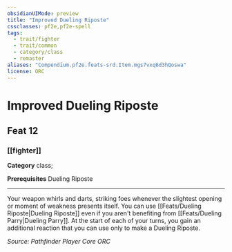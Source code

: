 ```yaml
---
obsidianUIMode: preview
title: "Improved Dueling Riposte"
cssclasses: pf2e,pf2e-spell
tags:
  - trait/fighter
  - trait/common
  - category/class
  - remaster
aliases: "Compendium.pf2e.feats-srd.Item.mgs7vxq6d3hQoswa"
license: ORC
---
```

# Improved Dueling Riposte
## Feat 12
### [[fighter]]

**Category** class; 



**Prerequisites** Dueling Riposte
* * *
Your weapon whirls and darts, striking foes whenever the slightest opening or moment of weakness presents itself. You can use [[Feats/Dueling Riposte|Dueling Riposte]] even if you aren't benefiting from [[Feats/Dueling Parry|Dueling Parry]]. At the start of each of your turns, you gain an additional reaction that you can use only to make a Dueling Riposte.

*Source: Pathfinder Player Core*
*ORC*